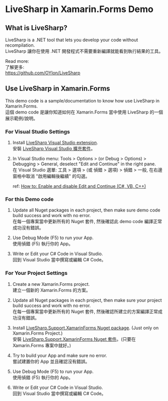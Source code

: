 # LiveSharp in Xamarin.Forms Demo

## What is LiveSharp?

LiveSharp is a .NET tool that lets you develop your code without recompilation.  
LiveSharp 讓你在使用 .NET 開發程式不需要重新編譯就能看到執行結果的工具。

Read more:  
了解更多:  
https://github.com/OYIon/LiveSharp

## Use LiveSharp in Xamarin.Forms

This demo code is a sample/documentation to know how use LiveSharp in Xamarin.Forms.  
這個 demo code 是讓你知道如何在 Xamarin.Forms 當中使用 LiveSharp 的一個展示範例/說明。

### For Visual Studio Settings

1. Install [LiveSharp Visual Studio extension](https://marketplace.visualstudio.com/items?itemName=ionoy.LiveSharp).  
安裝 [LiveSharp Visual Studio 擴充套件](https://marketplace.visualstudio.com/items?itemName=ionoy.LiveSharp)。  

2. In Visual Studio menu: Tools > Options > (or Debug > Options) > Debugging > General, deselect "Edit and Continue" in the right pane.  
   在 Visual Studio 選單: 工具 > 選項 > (或 偵錯 > 選項) > 偵錯 > 一般, 在右邊窗格中取消 "啟用編輯後繼續" 的勾選。  
   
   ref: [How to: Enable and disable Edit and Continue (C#, VB, C++)](https://docs.microsoft.com/en-us/visualstudio/debugger/how-to-enable-and-disable-edit-and-continue?view=vs-2017)


### For this Demo code

1. Update all Nuget packages in each project, then make sure demo code build success and work with no error.  
   在每一個專案當中更新所有的 Nuget 套件, 然後確認此 demo code 編譯正常成功沒有錯誤。
   
2. Use Debug Mode (F5) to run your App.  
   使用偵錯 (F5) 執行你的 App。
   
3. Write or Edit your C# Code in Visual Studio.  
   回到 Visual Studio 當中撰寫或編輯 C# Code。  


### For Your Project Settings

1. Create a new Xamarin.Forms project.  
   建立一個新的 Xamarin.Forms 的方案。  
   
2. Update all Nuget packages in each project, then make sure your project build success and work with no error.  
   在每一個專案當中更新所有的 Nuget 套件, 然後確認所建立的方案編譯正常成功沒有錯誤。  
   
3. Install [LiveSharp.Support.XamarinForms Nuget package](https://www.nuget.org/packages/LiveSharp.Support.XamarinForms/). (Just only on Xamarin.Forms Project.)  
   安裝 [LiveSharp.Support.XamarinForms Nuget 套件](https://www.nuget.org/packages/LiveSharp.Support.XamarinForms/)。(只要在 Xamarin.Forms 專案中就好。)  
   
4. Try to build your App and make sure no error.  
   嘗試建置你的 App 並且確認沒有錯誤。
   
5. Use Debug Mode (F5) to run your App.  
   使用偵錯 (F5) 執行你的 App。  
   
6. Write or Edit your C# Code in Visual Studio.  
   回到 Visual Studio 當中撰寫或編輯 C# Code。
